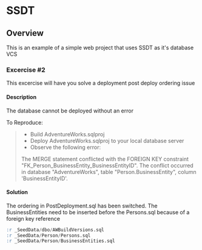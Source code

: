 # SSDT
## Overview
This is an example of a simple web project that uses SSDT as it's database VCS

### Excercise #2

This excercise will have you solve a deployment post deploy ordering issue

#### Description

The database cannot be deployed without an error

To Reproduce:
> - Build AdventureWorks.sqlproj
> - Deploy AdventureWorks.sqlproj to your local database server
> - Observe the following error:
>
> The MERGE statement conflicted with the FOREIGN KEY constraint "FK_Person_BusinessEntity_BusinessEntityID". The conflict occurred in database "AdventureWorks", table "Person.BusinessEntity", column 'BusinessEntityID'.

#### Solution

The ordering in PostDeployment.sql has been switched. The BusinessEntities need to be inserted before the Persons.sql because of a foreign key reference

```SQL
:r _SeedData/dbo/AWBuildVersions.sql
:r _SeedData/Person/Persons.sql
:r _SeedData/Person/BusinessEntities.sql
```